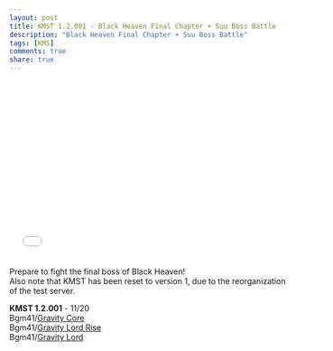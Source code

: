 ```yaml
---
layout: post
title: KMST 1.2.001 - Black Heaven Final Chapter + Suu Boss Battle
description: "Black Heaven Final Chapter + Suu Boss Battle"
tags: [KMS]
comments: true
share: true
---
```


<iframe width="560" height="315" src="//www.youtube.com/embed/videoseries?list=PLARr36qkoiWYw16Trj6WGzExAZ4jH0Kik" frameborder="0" allowfullscreen></iframe>

Prepare to fight the final boss of Black Heaven!  
Also note that KMST has been reset to version 1, due to the reorganization of the test server.

<b>KMST 1.2.001</b> - 11/20  
Bgm41/<a href="http://youtu.be/pioNmMn2L5Q">Gravity Core</a>  
Bgm41/<a href="http://youtu.be/zhZ5IpkghWw">Gravity Lord Rise</a>  
Bgm41/<a href="http://youtu.be/mVv9bsnDDz8">Gravity Lord</a>  
